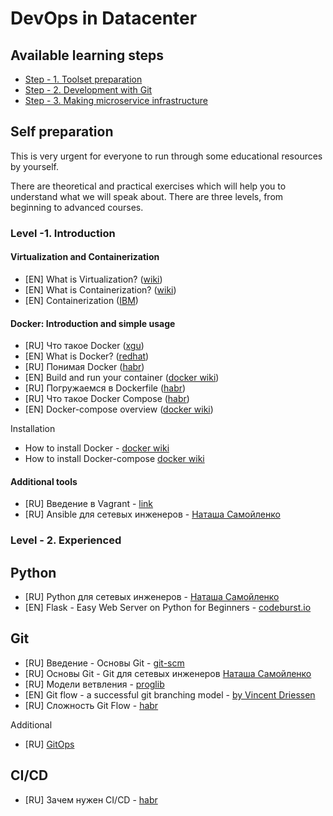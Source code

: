 # DevOps in Datacenter

## Available learning steps

- [Step - 1. Toolset preparation](1_Toolset/)
- [Step - 2. Development with Git](2_Development_with_Git/)
- [Step - 3. Making microservice infrastructure](3_Making_microservice_infrastructure/)

## Self preparation

This is very urgent for everyone to run through some educational resources by yourself.

There are theoretical and practical exercises which will help you to understand what we will speak about. There are three levels, from beginning to advanced courses.

### Level -1. Introduction

#### Virtualization and Containerization

- [EN] What is Virtualization? ([wiki](https://en.wikipedia.org/wiki/Virtualization))
- [EN] What is Containerization? ([wiki](https://en.wikipedia.org/wiki/OS-level_virtualization))
- [EN] Containerization ([IBM](https://www.ibm.com/cloud/learn/containerization))

#### Docker: Introduction and simple usage

- [RU] Что такое Docker ([xgu](http://xgu.ru/wiki/Docker))
- [EN] What is Docker?  ([redhat](https://www.redhat.com/en/topics/containers/what-is-docker))
- [RU] Понимая Docker ([habr](https://habr.com/ru/post/253877/))
- [EN] Build and run your container ([docker wiki](https://docs.docker.com/get-started/part2/))
- [RU] Погружаемся в Dockerfile ([habr](https://habr.com/ru/company/infobox/blog/240623/))
- [RU] Что такое Docker Compose ([habr](https://habr.com/ru/company/ruvds/blog/450312/))
- [EN] Docker-compose overview ([docker wiki](https://docs.docker.com/compose/))
  
Installation

- How to install Docker - [docker wiki](https://docs.docker.com/get-docker/)
- How to install Docker-compose [docker wiki](https://docs.docker.com/compose/install/)

#### Additional tools

- [RU] Введение в Vagrant - [link](https://khashtamov.com/ru/vagrant-how-to-setup/)
- [RU] Ansible для сетевых инженеров - [Наташа Самойленко](https://natenka.gitbooks.io/ansible-dlya-setevih-inzhenerov/content/)


### Level - 2. Experienced

## Python

- [RU] Python для сетевых инженеров - [Наташа Самойленко](https://pyneng.readthedocs.io/ru/latest/)
- [EN] Flask - Easy Web Server on Python for Beginners - [codeburst.io](https://codeburst.io/flask-for-dummies-a-beginners-guide-to-flask-part-uno-53aec6afc5b1)

## Git

- [RU] Введение - Основы Git - [git-scm](https://git-scm.com/book/ru/v2/%D0%92%D0%B2%D0%B5%D0%B4%D0%B5%D0%BD%D0%B8%D0%B5-%D0%9E%D1%81%D0%BD%D0%BE%D0%B2%D1%8B-Git)
- [RU] Основы Git - Git для сетевых инженеров [Наташа Самойленко](https://pyneng.readthedocs.io/ru/latest/book/02_git_github/git_basics.html)
- [RU] Модели ветвления - [proglib](https://proglib.io/p/git-workflow/)
- [EN] Git flow - a successful git branching model - [by Vincent Driessen](https://nvie.com/posts/a-successful-git-branching-model/)
- [RU] Сложность Git Flow - [habr](https://habr.com/ru/company/flant/blog/491320/)

Additional

- [RU] [GitOps](https://habr.com/ru/company/flant/blog/458878/)

## CI/CD
- [RU] Зачем нужен CI/CD - [habr](https://habr.com/ru/post/353194/)